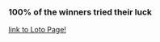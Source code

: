 


### 100% of the winners tried their luck

[link to Loto Page!](https://laspargus.github.io/loto/)
